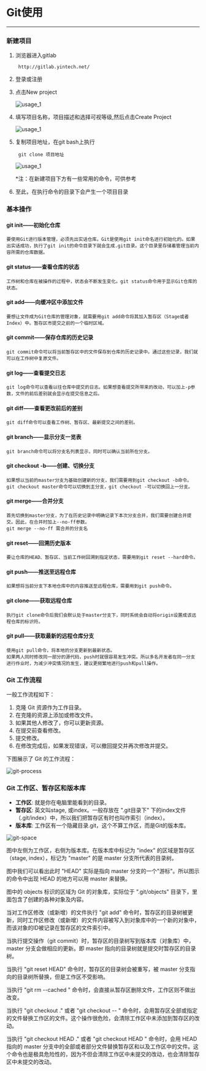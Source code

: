 # Git使用

---

### 新建项目

1. 浏览器进入gitlab

		http://gitlab.yintech.net/
		
2. 登录或注册

3. 点击New project

	![usage_1](images/usage_1.jpg)
	
4. 填写项目名称，项目描述和选择可视等级,然后点击Create Project

	![usage_1](images/usage_2.jpg)
	
5. 复制项目地址，在git bash上执行
	
		git clone 项目地址

	![usage_1](images/usage_3.png)
	
	\*注：在新建项目下方有一些常用的命令，可供参考
	
6. 至此，在执行命令的目录下会产生一个项目目录

### 基本操作

#### git init——初始化仓库

	要使用Git进行版本管理，必须先出实话仓库。Git是使用git init命名进行初始化的。如果出实话成功，执行了git init的命令目录下就会生成.git目录。这个目录里存储着管理当前内容所需的仓库数据。
		
#### git status——查看仓库的状态

	工作树和仓库在被操作的过程中，状态会不断发生变化。git status命令用于显示Git仓库的状态。
	
#### git add——向缓冲区中添加文件

	要想让文件成为Git仓库的管理对象，就需要用git add命令将其加入暂存区（Stage或者Index）中。暂存区市提交之前的一个临时区域。
	
#### git commit——保存仓库的历史记录

	git commit命令可以将当前暂存区中的文件保存到仓库的历史记录中。通过这些记录，我们就可以在工作树中复原文件。
	
#### git log——查看提交日志

	git log命令可以查看以往仓库中提交的日志。如果想查看提交所带来的改动，可以加上-p参数，文件的前后差别就会显示在提交信息之后。
	
#### git diff——查看更改前后的差别

	git diff命令可以查看工作树、暂存区、最新提交之间的差别。
	
#### git branch——显示分支一览表

	git branch命令可以将分支名列表显示，同时可以确认当前所在分支。
	
#### git checkout -b——创建、切换分支

	如果想以当前的master分支为基础创建新的分支，我们需要用到git checkout -b命令。
	git checkout master命令可以切换到主分支，git checkout -可以切换回上一分支。
	
#### git merge——合并分支

	首先切换到master分支，为了在历史记录中明确记录下本次分支合并，我们需要创建合并提交。因此，在合并时加上--no-ff参数。
	git merge --no-ff 需合并的分支名
	
#### git reset——回溯历史版本

	要让仓库的HEAD、暂存区、当前工作树回溯到指定状态，需要用到git reset --hard命令。
	
#### git push——推送至远程仓库
	
	如果想将当前分支下本地仓库中的内容推送至远程仓库，需要用到git push命令。
	
#### git clone——获取远程仓库

	执行git clone命令后我们会默认处于master分支下，同时系统会自动将origin设置成该远程仓库的标识符。
	
#### git pull——获取最新的远程仓库分支

	使用git pull命令，将本地的分支更新到最新状态。
	如果两人同时修改同一部分的源代码，push时就很容易发生冲突。所以多名开发者在同一分支进行作业时，为减少冲突情况的发生，建议更频繁地进行push和pull操作。

### Git 工作流程

一般工作流程如下：

1. 克隆 Git 资源作为工作目录。
2. 在克隆的资源上添加或修改文件。
3. 如果其他人修改了，你可以更新资源。
4. 在提交前查看修改。
5. 提交修改。
6. 在修改完成后，如果发现错误，可以撤回提交并再次修改并提交。

下图展示了 Git 的工作流程：

![git-process](images/git-process.png)

### Git 工作区、暂存区和版本库

* __工作区__: 就是你在电脑里能看到的目录。
* __暂存区__: 英文叫stage, 或index。一般存放在 ".git目录下" 下的index文件（.git/index）中，所以我们把暂存区有时也叫作索引（index）。
* __版本库__: 工作区有一个隐藏目录.git，这个不算工作区，而是Git的版本库。

![git-space](images/git-space.jpg)

图中左侧为工作区，右侧为版本库。在版本库中标记为 "index" 的区域是暂存区（stage, index），标记为 "master" 的是 master 分支所代表的目录树。

图中我们可以看出此时 "HEAD" 实际是指向 master 分支的一个"游标"。所以图示的命令中出现 HEAD 的地方可以用 master 来替换。

图中的 objects 标识的区域为 Git 的对象库，实际位于 ".git/objects" 目录下，里面包含了创建的各种对象及内容。

当对工作区修改（或新增）的文件执行 "git add" 命令时，暂存区的目录树被更新，同时工作区修改（或新增）的文件内容被写入到对象库中的一个新的对象中，而该对象的ID被记录在暂存区的文件索引中。

当执行提交操作（git commit）时，暂存区的目录树写到版本库（对象库）中，master 分支会做相应的更新。即 master 指向的目录树就是提交时暂存区的目录树。

当执行 "git reset HEAD" 命令时，暂存区的目录树会被重写，被 master 分支指向的目录树所替换，但是工作区不受影响。

当执行 "git rm --cached <file>" 命令时，会直接从暂存区删除文件，工作区则不做出改变。

当执行 "git checkout ." 或者 "git checkout -- <file>" 命令时，会用暂存区全部或指定的文件替换工作区的文件。这个操作很危险，会清除工作区中未添加到暂存区的改动。

当执行 "git checkout HEAD ." 或者 "git checkout HEAD <file>" 命令时，会用 HEAD 指向的 master 分支中的全部或者部分文件替换暂存区和以及工作区中的文件。这个命令也是极具危险性的，因为不但会清除工作区中未提交的改动，也会清除暂存区中未提交的改动。